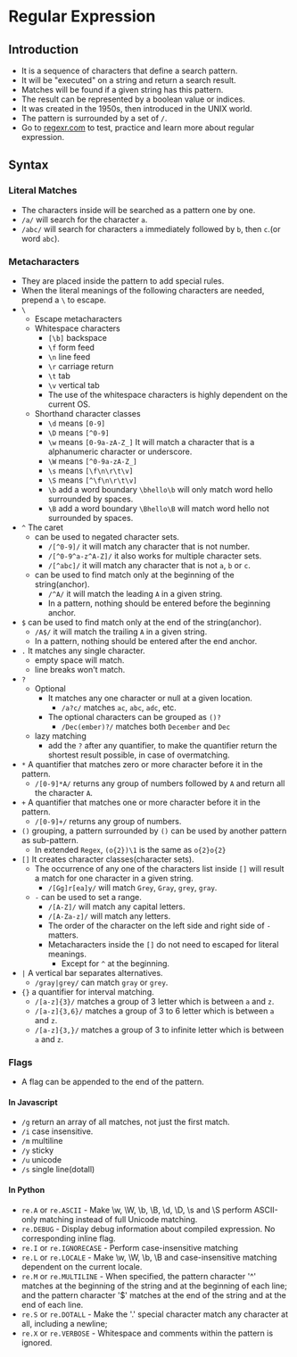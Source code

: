 # Regular Expression

## Introduction

- It is a sequence of characters that define a search pattern.
- It will be "executed" on a string and return a search result.
- Matches will be found if a given string has this pattern.
- The result can be represented by a boolean value or indices.
- It was created in the 1950s, then introduced in the UNIX world.
- The pattern is surrounded by a set of `/`.
- Go to [regexr.com](https://regexr.com) to test, practice and learn more about regular expression.

## Syntax

### Literal Matches

- The characters inside will be searched as a pattern one by one.
- `/a/` will search for the character `a`.
- `/abc/` will search for characters `a` immediately followed by `b`, then `c`.(or word `abc`).

### Metacharacters

- They are placed inside the pattern to add special rules.
- When the literal meanings of the following characters are needed, prepend a `\` to escape.
- `\`
  - Escape metacharacters
  - Whitespace characters
    - `[\b]` backspace
    - `\f` form feed
    - `\n` line feed
    - `\r` carriage return
    - `\t` tab
    - `\v` vertical tab
    - The use of the whitespace characters is highly dependent on the current OS.
  - Shorthand character classes
    - `\d` means `[0-9]`
    - `\D` means `[^0-9]`
    - `\w` means `[0-9a-zA-Z_]` It will match a character that is a alphanumeric character or underscore.
    - `\W` means `[^0-9a-zA-Z_]`
    - `\s` means `[\f\n\r\t\v]`
    - `\S` means `[^\f\n\r\t\v]`
    - `\b` add a word boundary `\bhello\b` will only match word hello surrounded by spaces.
    - `\B` add a word boundary `\Bhello\B` will match word hello not surrounded by spaces.
- `^` The caret
  - can be used to negated character sets.
    - `/[^0-9]/` it will match any character that is not number.
    - `/[^0-9^a-z^A-Z]/` it also works for multiple character sets.
    - `/[^abc]/` it will match any character that is not `a`, `b` or `c`.
  - can be used to find match only at the beginning of the string(anchor).
    - `/^A/` it will match the leading `A` in a given string.
    - In a pattern, nothing should be entered before the beginning anchor.
- `$` can be used to find match only at the end of the string(anchor).
  - `/A$/` it will match the trailing `A` in a given string.
  - In a pattern, nothing should be entered after the end anchor.
- `.` It matches any single character.
  - empty space will match.
  - line breaks won't match.
- `?`
  - Optional
    - It matches any one character or null at a given location.
      - `/a?c/` matches `ac`, `abc`, `adc`, etc.
    - The optional characters can be grouped as `()?`
      - `/Dec(ember)?/` matches both `December` and `Dec`
  - lazy matching
    - add the `?` after any quantifier, to make the quantifier return the shortest result possible, in case of overmatching.
- `*` A quantifier that matches zero or more character before it in the pattern.
  - `/[0-9]*A/` returns any group of numbers followed by `A` and return all the character `A`.
- `+` A quantifier that matches one or more character before it in the pattern.
  - `/[0-9]+/` returns any group of numbers.
- `()` grouping, a pattern surrounded by `()` can be used by another pattern as sub-pattern.
  - In extended `Regex`, `(o{2})\1` is the same as `o{2}o{2}`
- `[]` It creates character classes(character sets).
  - The occurrence of any one of the characters list inside `[]` will result a match for one character in a given string.
    - `/[Gg]r[ea]y/` will match `Grey`, `Gray`, `grey`, `gray`.
  - `-` can be used to set a range.
    - `/[A-Z]/` will match any capital letters.
    - `/[A-Za-z]/` will match any letters.
    - The order of the character on the left side and right side of `-` matters.
    - Metacharacters inside the `[]` do not need to escaped for literal meanings.
      - Except for `^` at the beginning.
- `|` A vertical bar separates alternatives.
  - `/gray|grey/` can match `gray` or `grey`.
- `{}` a quantifier for interval matching.
  - `/[a-z]{3}/` matches a group of 3 letter which is between `a` and `z`.
  - `/[a-z]{3,6}/` matches a group of 3 to 6 letter which is between `a` and `z`.
  - `/[a-z]{3,}/` matches a group of 3 to infinite letter which is between `a` and `z`.

### Flags

- A flag can be appended to the end of the pattern.

#### In Javascript

- `/g` return an array of all matches, not just the first match.
- `/i` case insensitive.
- `/m` multiline
- `/y` sticky
- `/u` unicode
- `/s` single line(dotall)

#### In Python

- `re.A` or `re.ASCII` - Make \w, \W, \b, \B, \d, \D, \s and \S perform ASCII-only matching instead of full Unicode matching.
- `re.DEBUG` - Display debug information about compiled expression. No corresponding inline flag.
- `re.I` or `re.IGNORECASE` - Perform case-insensitive matching
- `re.L` or `re.LOCALE` - Make \w, \W, \b, \B and case-insensitive matching dependent on the current locale.
- `re.M` or `re.MULTILINE` - When specified, the pattern character '^' matches at the beginning of the string and at the beginning of each line; and the pattern character '\$' matches at the end of the string and at the end of each line.
- `re.S` or `re.DOTALL` - Make the '.' special character match any character at all, including a newline;
- `re.X` or `re.VERBOSE` - Whitespace and comments within the pattern is ignored.
